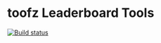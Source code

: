 # toofz Leaderboard Tools

[![Build status](https://ci.appveyor.com/api/projects/status/hkpg7m36jaxsjuq2/branch/master?svg=true)](https://ci.appveyor.com/project/leonard-thieu/toofz-leaderboard-tools/branch/master)